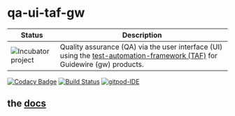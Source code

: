 # qa-ui-taf-gw

| Status | Description |
| ------ | ----------- |
| ![Incubator project](https://img.icons8.com/color/48/000000/egg-incubator.png) |Quality assurance (QA) via the user interface (UI) using the [test-automation-framework (TAF)](https://github.com/baloise/test-automation-framework) for Guidewire (gw) products. |

[![Codacy Badge](https://api.codacy.com/project/badge/Grade/bf6fa237dd934970991ecba2c66db23e)](https://app.codacy.com/app/open-insurance/qa-ui-taf-gw?utm_source=github.com&utm_medium=referral&utm_content=open-insurance/qa-ui-taf-gw&utm_campaign=Badge_Grade_Dashboard)
[![Build Status](https://travis-ci.org/open-insurance/qa-ui-taf-gw.svg?branch=master)](https://travis-ci.org/open-insurance/qa-ui-taf-gw)
[![gitpod-IDE](https://img.shields.io/badge/open--IDE-as--gitpod-blue.svg?style=flat&label=openIDE)](https://gitpod.io#https://github.com/open-insurance/qa-ui-taf-gw)

## the [docs](docs/index.md)
